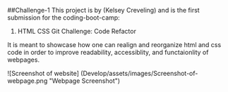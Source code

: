 ##Challenge-1
This project is by (Kelsey Creveling) and is the first submission for the coding-boot-camp:
1. HTML CSS Git Challenge: Code Refactor

It is meant to showcase how one can realign and reorganize html and css code in order to improve readability, accessiblity, and functaionlity of webpages. 

![Screenshot of website] (Develop/assets/images/Screenshot-of-webpage.png "Webpage Screenshot")